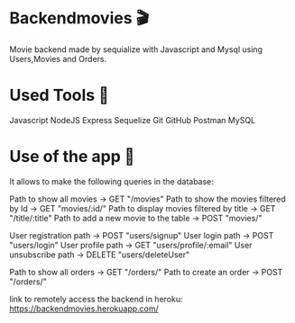 # Backendmovies 🎬

Movie backend made by sequialize with Javascript and Mysql using Users,Movies and Orders.

# Used Tools  🔨 

Javascript
NodeJS
Express
Sequelize
Git
GitHub
Postman
MySQL

# Use of the app  📃 

It allows to make the following queries in the database:

Path to show all movies -> GET "/movies"
Path to show the movies filtered by Id -> GET "movies/:id/"
Path to display movies filtered by title -> GET "/title/:title"
Path to add a new movie to the table -> POST "movies/"

User registration path -> POST "users/signup"
User login path -> POST "users/login"
User profile path -> GET "users/profile/:email"
User unsubscribe path -> DELETE "users/deleteUser"

Path to show all orders -> GET "/orders/"
Path to create an order -> POST "/orders/"

link to remotely access the backend in heroku: https://backendmovies.herokuapp.com/








